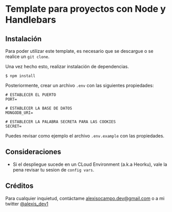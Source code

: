 # Template para proyectos con Node y Handlebars

## Instalación

Para poder utilizar este template, es necesario que se descargue o se realice un `git clone`.

Una vez hecho esto, realizar instalación de dependencias.

```shell
$ npm install 
```

Posteriormente, crear un archivo `.env` con las siguientes propiedades:

```env
# ESTABLECER EL PUERTO
PORT= 

# ESTABLECER LA BASE DE DATOS
MONGODB_URI=

# ESTABLECER LA PALABRA SECRETA PARA LAS COOKIES
SECRET=
```

Puedes revisar como ejemplo el archivo `.env.example` con las propiedades.

## Consideraciones

- Si el despliegue sucede en un CLoud Environment (a.k.a Heorku), vale la pena revisar tu sesion de `config vars`.

## Créditos

Para cualquier inquietud, contáctame [alexisocampo.dev@gmail.com](mailto:alexisocampo.dev@gmail.com) o a mi twitter [@alexis_dev1](https://twitter.com/alexis_dev1)